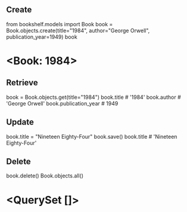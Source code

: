 ## Create
from bookshelf.models import Book
book = Book.objects.create(title="1984", author="George Orwell", publication_year=1949)
book
# <Book: 1984>

## Retrieve
book = Book.objects.get(title="1984")
book.title  # '1984'
book.author  # 'George Orwell'
book.publication_year  # 1949

## Update
book.title = "Nineteen Eighty-Four"
book.save()
book.title  # 'Nineteen Eighty-Four'

## Delete
book.delete()
Book.objects.all()
# <QuerySet []>
